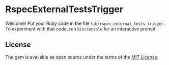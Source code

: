 # RspecExternalTestsTrigger

Welcome! Put your Ruby code in the file `lib/rspec_external_tests_trigger`. To experiment with that code, run `bin/console` for an interactive prompt.

## License

The gem is available as open source under the terms of the [MIT License](http://opensource.org/licenses/MIT).
